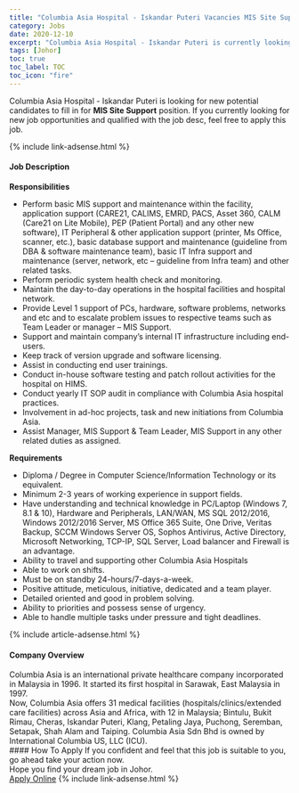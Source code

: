 ```yaml
---
title: "Columbia Asia Hospital - Iskandar Puteri Vacancies MIS Site Support" 
category: Jobs 
date: 2020-12-10 
excerpt: "Columbia Asia Hospital - Iskandar Puteri is currently looking for suitable person to fill in the MIS Site Support which positioned at Johor" 
tags: [Johor] 
toc: true 
toc_label: TOC 
toc_icon: "fire" 
--- 
```


<p>Columbia Asia Hospital - Iskandar Puteri is looking for new potential candidates to fill in for <b>MIS Site Support</b> position. If you currently looking for new job opportunities and qualified with the job desc, feel free to apply this job.
</p>{% include link-adsense.html %} 
<div><div><div><h4>Job Description</h4></div></div><div><div><span><div><div><strong>Responsibilities</strong></div><ul><li>Perform basic MIS support and maintenance within the facility, application support (CARE21, CALIMS, EMRD, PACS, Asset 360, CALM (Care21 on Lite Mobile), PEP (Patient Portal) and any other new software), IT Peripheral &amp; other application support (printer, Ms Office, scanner, etc.), basic database support and maintenance (guideline from DBA &amp; software maintenance team), basic IT Infra support and maintenance (server, network, etc &#8211; guideline from Infra team) and other related tasks.</li><li>Perform periodic system health check and monitoring.</li><li>Maintain the day-to-day operations in the hospital facilities and hospital network.</li><li>Provide Level 1 support of PCs, hardware, software problems, networks and etc and to escalate problem issues to respective teams such as Team Leader or manager &#8211; MIS Support.</li><li>Support and maintain company&#8217;s internal IT infrastructure including end-users.</li><li>Keep track of version upgrade and software licensing.</li><li>Assist in conducting end user trainings.</li><li>Conduct in-house software testing and patch rollout activities for the hospital on HIMS.</li><li>Conduct yearly IT SOP audit in compliance with Columbia Asia hospital practices.</li><li>Involvement in ad-hoc projects, task and new initiations from Columbia Asia.</li><li>Assist Manager, MIS Support &amp; Team Leader, MIS Support in any other related duties as assigned.</li></ul><div><strong>Requirements</strong></div><ul><li>Diploma / Degree in Computer Science/Information Technology or its equivalent.</li><li>Minimum 2-3 years of working experience in support fields.</li><li>Have understanding and technical knowledge in PC/Laptop (Windows 7, 8.1 &amp; 10), Hardware and Peripherals, LAN/WAN, MS SQL 2012/2016, Windows 2012/2016 Server, MS Office 365 Suite, One Drive, Veritas Backup, SCCM Windows Server OS, Sophos Antivirus, Active Directory, Microsoft Networking, TCP-IP, SQL Server, Load balancer and Firewall is an advantage.</li><li>Ability to travel and supporting other Columbia Asia Hospitals</li><li>Able to work on shifts.</li><li>Must be on standby 24-hours/7-days-a-week.</li><li>Positive attitude, meticulous, initiative, dedicated and a team player.</li><li>Detailed oriented and good in problem solving.</li><li>Ability to priorities and possess sense of urgency.</li><li>Able to handle multiple tasks under pressure and tight deadlines.</li></ul></div></span></div></div></div> 
{% include article-adsense.html %} 
<div><div><div><h4>Company Overview</h4></div></div><div><div><span><div><div>
<div>
		Columbia Asia is an international private healthcare company incorporated in Malaysia in 1996. It started its first hospital in Sarawak, East Malaysia in 1997.<br>
		Now, Columbia Asia offers 31 medical facilities (hospitals/clinics/extended care facilities) across Asia and Africa, with 12 in Malaysia; Bintulu, Bukit Rimau, Cheras, Iskandar Puteri, Klang, Petaling Jaya, Puchong, Seremban, Setapak, Shah Alam and Taiping. Columbia Asia Sdn Bhd is owned by International Columbia US, LLC (ICU).</div>
</div></div></span></div></div></div> 
#### How To Apply 
If you confident and feel that this job is suitable to you, go ahead take your action now. <br/> 
Hope you find your dream job in Johor. <br/> 
<a href="https://www.jobstreet.com.my/en/job/mis-site-support-4440705?jobId=jobstreet-my-job-4440705&sectionRank=17&token=0~218585d8-8bd0-4fb9-afad-a14327277ceb&fr=SRP%20View%20In%20New%20Ta" class="btn btn--info" target="_blank" rel="nofollow noopenner">Apply Online</a> 
{% include link-adsense.html %} 